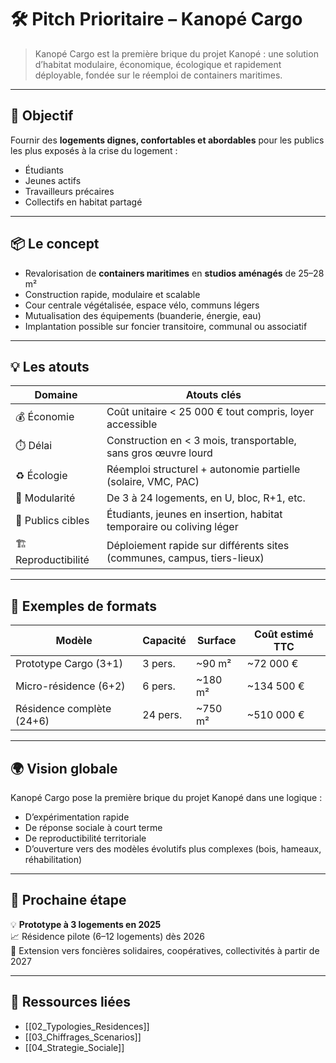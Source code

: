 # 🛠️ Pitch Prioritaire – Kanopé Cargo

> Kanopé Cargo est la première brique du projet Kanopé : une solution d’habitat modulaire, économique, écologique et rapidement déployable, fondée sur le réemploi de containers maritimes.

---

## 🎯 Objectif

Fournir des **logements dignes, confortables et abordables** pour les publics les plus exposés à la crise du logement :
- Étudiants
- Jeunes actifs
- Travailleurs précaires
- Collectifs en habitat partagé

---

## 📦 Le concept

- Revalorisation de **containers maritimes** en **studios aménagés** de 25–28 m²
- Construction rapide, modulaire et scalable
- Cour centrale végétalisée, espace vélo, communs légers
- Mutualisation des équipements (buanderie, énergie, eau)
- Implantation possible sur foncier transitoire, communal ou associatif

---

## 💡 Les atouts

| Domaine             | Atouts clés                                                           |
|---------------------|------------------------------------------------------------------------|
| 💰 Économie          | Coût unitaire < 25 000 € tout compris, loyer accessible               |
| ⏱️ Délai             | Construction en < 3 mois, transportable, sans gros œuvre lourd        |
| ♻️ Écologie          | Réemploi structurel + autonomie partielle (solaire, VMC, PAC)         |
| 🧩 Modularité        | De 3 à 24 logements, en U, bloc, R+1, etc.                             |
| 👥 Publics cibles    | Étudiants, jeunes en insertion, habitat temporaire ou coliving léger  |
| 🏗️ Reproductibilité | Déploiement rapide sur différents sites (communes, campus, tiers-lieux) |

---

## 🧱 Exemples de formats

| Modèle                     | Capacité | Surface | Coût estimé TTC |
|----------------------------|----------|---------|------------------|
| Prototype Cargo (3+1)      | 3 pers.  | ~90 m²  | ~72 000 €        |
| Micro-résidence (6+2)      | 6 pers.  | ~180 m² | ~134 500 €       |
| Résidence complète (24+6)  | 24 pers. | ~750 m² | ~510 000 €       |

---

## 🌍 Vision globale

Kanopé Cargo pose la première brique du projet Kanopé dans une logique :
- D’expérimentation rapide
- De réponse sociale à court terme
- De reproductibilité territoriale
- D’ouverture vers des modèles évolutifs plus complexes (bois, hameaux, réhabilitation)

---

## 🧪 Prochaine étape

💡 **Prototype à 3 logements en 2025**  
📈 Résidence pilote (6–12 logements) dès 2026  
🧭 Extension vers foncières solidaires, coopératives, collectivités à partir de 2027

---

## 🔗 Ressources liées

- [[02_Typologies_Residences]]
- [[03_Chiffrages_Scenarios]]
- [[04_Strategie_Sociale]]
